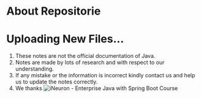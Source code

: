 # About Repositorie
# Uploading New Files...

1. These notes are not the official documentation of Java.
2. Notes are made by lots of research and with respect to our understanding.
3. If any mistake or the information is incorrect kindly contact us and help us to update the notes correctly.
4. We thanks ![iNeuron](https://ineuron.ai/course/Enterprise-Java-with-Spring-Boot) - Enterprise Java with Spring Boot Course
 
